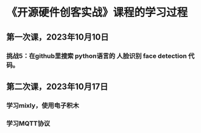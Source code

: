 # 《开源硬件创客实战》课程的学习过程
## 第一次课，2023年10月10日
### 挑战5：在github里搜索  python语言的 人脸识别  face detection 代码。
## 第二次课，2023年10月17日
### 学习mixly，使用电子积木
### 学习MQTT协议
